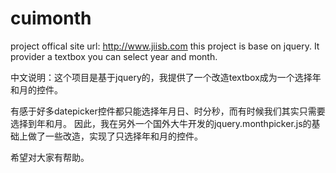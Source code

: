 # cuimonth

project offical site url: http://www.jiisb.com 
this project is base on jquery. 
It provider a textbox you can select year and month.

中文说明：这个项目是基于jquery的，我提供了一个改造textbox成为一个选择年和月的控件。

有感于好多datepicker控件都只能选择年月日、时分秒，而有时候我们其实只需要选择到年和月。
因此，我在另外一个国外大牛开发的jquery.monthpicker.js的基础上做了一些改造，实现了只选择年和月的控件。

希望对大家有帮助。
